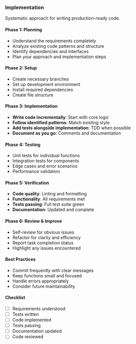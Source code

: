 ### Implementation

Systematic approach for writing production-ready code.

#### Phase 1: Planning

- Understand the requirements completely
- Analyze existing code patterns and structure
- Identify dependencies and interfaces
- Plan your approach and implementation steps

#### Phase 2: Setup

- Create necessary branches
- Set up development environment
- Install required dependencies
- Create file structure

#### Phase 3: Implementation

- **Write code incrementally**: Start with core logic
- **Follow identified patterns**: Match existing style
- **Add tests alongside implementation**: TDD when possible
- **Document as you go**: Comments and documentation

#### Phase 4: Testing

- Unit tests for individual functions
- Integration tests for components
- Edge cases and error scenarios
- Performance validation

#### Phase 5: Verification

- **Code quality**: Linting and formatting
- **Functionality**: All requirements met
- **Tests passing**: Full test suite green
- **Documentation**: Updated and complete

#### Phase 6: Review & Improve

- Self-review for obvious issues
- Refactor for clarity and efficiency
- Report task completion status
- Highlight any issues encountered

#### Best Practices

- Commit frequently with clear messages
- Keep functions small and focused
- Handle errors appropriately
- Consider future maintainability

#### Checklist

- [ ] Requirements understood
- [ ] Tests written
- [ ] Code implemented
- [ ] Tests passing
- [ ] Documentation updated
- [ ] Code reviewed
